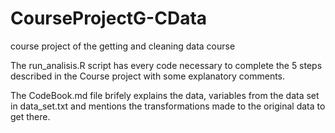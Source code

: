 # CourseProjectG-CData
course project of the getting and cleaning data course

The run_analisis.R script has every code necessary to complete the 5 steps described in the Course project with some explanatory comments.

The CodeBook.md file brifely explains the data, variables from the data set in data_set.txt and mentions the transformations made to the original data to get there.
